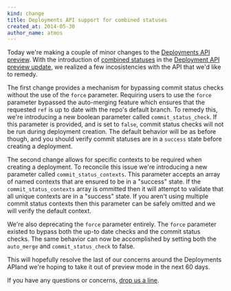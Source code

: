 ```yaml
---
kind: change
title: Deployments API support for combined statuses
created_at: 2014-05-30
author_name: atmos
---
```


Today we're making a couple of minor changes to the [Deployments API preview][2]. With the introduction of [combined statuses][4] in the [Deployment API preview update][3], we realized a few incosistencies with the API that we'd like to remedy.

The first change provides a mechanism for bypassing commit status checks without the use of the `force` parameter. Requiring users to use the `force` parameter bypassed the auto-merging feature which ensures that the requested `ref` is up to date with the repo's default branch. To remedy this, we're introducing a new boolean parameter called `commit_status_check`. If this parameter is provided, and is set to `false`, commit status checks will not be run during deployment creation. The default behavior will be as before though, and you should verify commit statuses are in a `success` state before creating a deployment.

The second change allows for specific contexts to be required when creating a deployment. To reconcile this issue we're introducing a new parameter called `commit_status_contexts`. This parameter accepts an array of named contexts that are ensured to be in a "success" state. If the `commit_status_contexts` array is ommitted then it will attempt to validate that all unique contexts are in a "success" state. If you aren't using multiple commit status contexts then this parameter can be safely omitted and we will verify the default context.

We're also deprecating the `force` parameter entirely. The `force` parameter existed to bypass both the up-to date checks and the commit status checks. The same behavior can now be accomplished by setting both the `auto_merge` and `commit_status_check` to false.

This will hopefully resolve the last of our concerns around the Deployments APIand we're hoping to take it out of preview mode in the next 60 days.

If you have any questions or concerns, [drop us a line][1].

[1]: https://github.com/contact?form[subject]=Deployments+API
[2]: https://developer.github.com/changes/2014-01-09-preview-the-new-deployments-api/
[3]: https://developer.github.com/changes/2014-04-10-deployment-api-preview-extension/
[4]: https://developer.github.com/changes/2014-03-27-combined-status-api/

